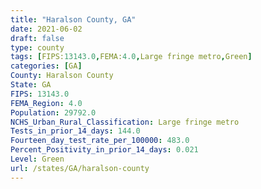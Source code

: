 ```yaml
---
title: "Haralson County, GA"
date: 2021-06-02
draft: false
type: county
tags: [FIPS:13143.0,FEMA:4.0,Large fringe metro,Green]
categories: [GA]
County: Haralson County
State: GA
FIPS: 13143.0
FEMA_Region: 4.0
Population: 29792.0
NCHS_Urban_Rural_Classification: Large fringe metro
Tests_in_prior_14_days: 144.0
Fourteen_day_test_rate_per_100000: 483.0
Percent_Positivity_in_prior_14_days: 0.021
Level: Green
url: /states/GA/haralson-county
---
```



